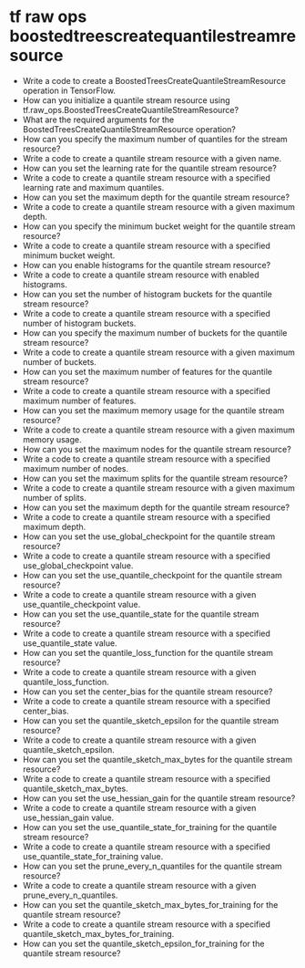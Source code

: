 # tf raw ops boostedtreescreatequantilestreamresource

- Write a code to create a BoostedTreesCreateQuantileStreamResource operation in TensorFlow.
- How can you initialize a quantile stream resource using tf.raw_ops.BoostedTreesCreateQuantileStreamResource?
- What are the required arguments for the BoostedTreesCreateQuantileStreamResource operation?
- How can you specify the maximum number of quantiles for the stream resource?
- Write a code to create a quantile stream resource with a given name.
- How can you set the learning rate for the quantile stream resource?
- Write a code to create a quantile stream resource with a specified learning rate and maximum quantiles.
- How can you set the maximum depth for the quantile stream resource?
- Write a code to create a quantile stream resource with a given maximum depth.
- How can you specify the minimum bucket weight for the quantile stream resource?
- Write a code to create a quantile stream resource with a specified minimum bucket weight.
- How can you enable histograms for the quantile stream resource?
- Write a code to create a quantile stream resource with enabled histograms.
- How can you set the number of histogram buckets for the quantile stream resource?
- Write a code to create a quantile stream resource with a specified number of histogram buckets.
- How can you specify the maximum number of buckets for the quantile stream resource?
- Write a code to create a quantile stream resource with a given maximum number of buckets.
- How can you set the maximum number of features for the quantile stream resource?
- Write a code to create a quantile stream resource with a specified maximum number of features.
- How can you set the maximum memory usage for the quantile stream resource?
- Write a code to create a quantile stream resource with a given maximum memory usage.
- How can you set the maximum nodes for the quantile stream resource?
- Write a code to create a quantile stream resource with a specified maximum number of nodes.
- How can you set the maximum splits for the quantile stream resource?
- Write a code to create a quantile stream resource with a given maximum number of splits.
- How can you set the maximum depth for the quantile stream resource?
- Write a code to create a quantile stream resource with a specified maximum depth.
- How can you set the use_global_checkpoint for the quantile stream resource?
- Write a code to create a quantile stream resource with a specified use_global_checkpoint value.
- How can you set the use_quantile_checkpoint for the quantile stream resource?
- Write a code to create a quantile stream resource with a given use_quantile_checkpoint value.
- How can you set the use_quantile_state for the quantile stream resource?
- Write a code to create a quantile stream resource with a specified use_quantile_state value.
- How can you set the quantile_loss_function for the quantile stream resource?
- Write a code to create a quantile stream resource with a given quantile_loss_function.
- How can you set the center_bias for the quantile stream resource?
- Write a code to create a quantile stream resource with a specified center_bias.
- How can you set the quantile_sketch_epsilon for the quantile stream resource?
- Write a code to create a quantile stream resource with a given quantile_sketch_epsilon.
- How can you set the quantile_sketch_max_bytes for the quantile stream resource?
- Write a code to create a quantile stream resource with a specified quantile_sketch_max_bytes.
- How can you set the use_hessian_gain for the quantile stream resource?
- Write a code to create a quantile stream resource with a given use_hessian_gain value.
- How can you set the use_quantile_state_for_training for the quantile stream resource?
- Write a code to create a quantile stream resource with a specified use_quantile_state_for_training value.
- How can you set the prune_every_n_quantiles for the quantile stream resource?
- Write a code to create a quantile stream resource with a given prune_every_n_quantiles.
- How can you set the quantile_sketch_max_bytes_for_training for the quantile stream resource?
- Write a code to create a quantile stream resource with a specified quantile_sketch_max_bytes_for_training.
- How can you set the quantile_sketch_epsilon_for_training for the quantile stream resource?